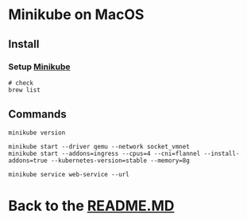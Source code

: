 # Minikube on MacOS

## Install

### Setup [Minikube][minikube_install]

```shell
# check
brew list
```

## Commands

```shell
minikube version

minikube start --driver qemu --network socket_vmnet
minikube start --addons=ingress --cpus=4 --cni=flannel --install-addons=true --kubernetes-version=stable --memory=8g
```

```shell
minikube service web-service --url

```

# Back to the [README.MD][readme]

[readme]:<../README.MD>

[minikube_install]:<https://devopscube.com/minikube-mac/>
